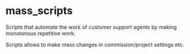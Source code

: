 # mass_scripts

Scripts that automate the work of customer support agents by making monotonous repetitive work.

Scripts allows to make mass changes in commission/project settings etc.
